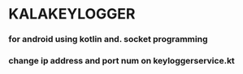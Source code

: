 # KALAKEYLOGGER 
### for android using kotlin and. socket programming 
### change ip address and port num on keyloggerservice.kt

